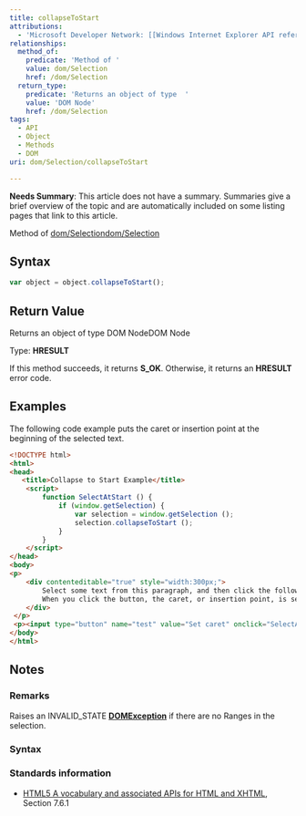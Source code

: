 ```yaml
---
title: collapseToStart
attributions:
  - 'Microsoft Developer Network: [[Windows Internet Explorer API reference](http://msdn.microsoft.com/en-us/library/ie/hh828809%28v=vs.85%29.aspx) Article]'
relationships:
  method_of:
    predicate: 'Method of '
    value: dom/Selection
    href: /dom/Selection
  return_type:
    predicate: 'Returns an object of type  '
    value: 'DOM Node'
    href: /dom/Selection
tags:
  - API
  - Object
  - Methods
  - DOM
uri: dom/Selection/collapseToStart

---
```

**Needs Summary**: This article does not have a summary. Summaries give a brief overview of the topic and are automatically included on some listing pages that link to this article.

Method of [dom/Selection](/dom/Selection)[dom/Selection](/dom/Selection)

## <span>Syntax</span>

``` js
var object = object.collapseToStart();
```

## <span>Return Value</span>

Returns an object of type DOM NodeDOM Node

Type: **HRESULT**

If this method succeeds, it returns **S\_OK**. Otherwise, it returns an **HRESULT** error code.

## <span>Examples</span>

The following code example puts the caret or insertion point at the beginning of the selected text.

``` html
<!DOCTYPE html>
<html>
<head>
   <title>Collapse to Start Example</title>
    <script>
        function SelectAtStart () {
            if (window.getSelection) {
                var selection = window.getSelection ();
                selection.collapseToStart ();
            }
        }
    </script>
</head>
<body>
<p>
    <div contenteditable="true" style="width:300px;">
        Select some text from this paragraph, and then click the following button.
        When you click the button, the caret, or insertion point, is set to the beginning of your selection.
    </div>
 </p>
 <p><input type="button" name="test" value="Set caret" onclick="SelectAtStart ()" /> </p>
</body>
</html>
```

## <span>Notes</span>

### <span>Remarks</span>

Raises an INVALID\_STATE [**DOMException**](/dom/DOMException) if there are no Ranges in the selection.

### <span>Syntax</span>

### <span>Standards information</span>

-   [HTML5 A vocabulary and associated APIs for HTML and XHTML](http://go.microsoft.com/fwlink/p/?linkid=221374), Section 7.6.1
